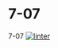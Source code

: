 # 7-07
7-07
[![linter](https://github.com/<OWNER>/<REPOSITORY>/workflows/linter/badge.svg)](https://github.com/marketplace/actions/super-linter)
